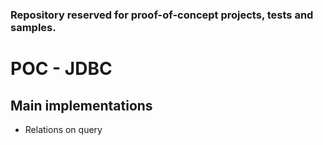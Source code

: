 ### Repository reserved for proof-of-concept projects, tests and samples.

# POC - JDBC

## Main implementations

- Relations on query